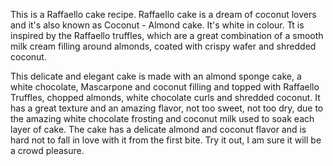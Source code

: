  This is a Raffaello cake recipe. Raffaello cake is a dream of coconut lovers and it's also known as Coconut - Almond cake. It's white in colour. Tt is inspired by the Raffaello truffles, which are a great combination of a smooth milk cream filling around almonds, coated with crispy wafer and shredded coconut. 


This delicate and elegant cake is made with an almond sponge cake, a white chocolate, Mascarpone and coconut filling and topped with Raffaello Truffles, chopped almonds, white chocolate curls and shredded coconut. It has a great texture and an amazing flavor, not too sweet, not too dry, due to the amazing white chocolate frosting and coconut milk used to soak each layer of cake. The cake has a delicate almond and coconut flavor and is hard not to fall in love with it from the first bite. Try it out, I am sure it will be a crowd pleasure.